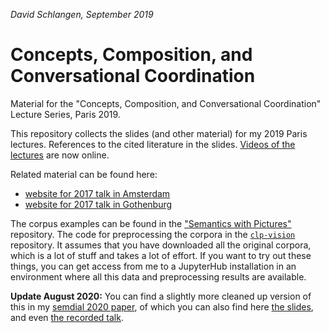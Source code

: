*David Schlangen, September 2019*

# Concepts, Composition, and Conversational Coordination

Material for the "Concepts, Composition, and Conversational Coordination" Lecture Series, Paris 2019.

This repository collects the slides (and other material) for my 2019 Paris lectures. References to the cited literature in the slides. [Videos of the lectures](http://www.labex-efl.com/wordpress/2019/11/14/conference-video-david-schlangen-concepts-composition-and-conversational-coordination-semantic-competence-for-situated-interaction/) are now online.

Related material can be found here:

* [website for 2017 talk in Amsterdam](http://dsg-bielefeld.de/talks/amsterdam-2017/)
* [website for 2017 talk in Gothenburg](http://dsg-bielefeld.de/talks/gothenburg-2017/)

The corpus examples can be found in the ["Semantics with Pictures"](https://github.com/clp-research/sempix) repository. The code for preprocessing the corpora in the [`clp-vision`](https://github.com/clp-research/clp-vision) repository. It assumes that you have downloaded all the original corpora, which is a lot of stuff and takes a lot of effort. If you want to try out these things, you can get access from me to a JupyterHub installation in an environment where all this data and preprocessing results are available.


**Update August 2020:** You can find a slightly more cleaned up version of this in my [semdial 2020 paper](Papers/Schlangen-semdial2020.pdf), of which you can also find here [the slides](Slides/sitdrp_semdial2020.pdf), and even [the recorded talk](semdial2020_talk.mov).
